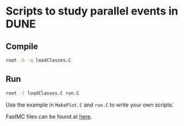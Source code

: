 # Scripts to study parallel events in DUNE

## Compile

```bash
root -b -q loadClasses.C
```

## Run

```bash
root -l loadClasses.C run.C
```

Use the example in `MakePlot.C` and `run.C` to write your own scripts.

FastMC files can be found at [here](http://www.phy.bnl.gov/bviren/data/fmcfiles/).